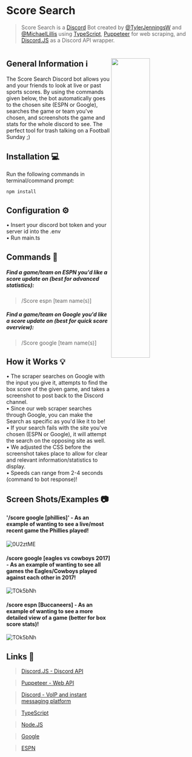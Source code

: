 # Score Search

> Score Search is a [Discord](https://discord.com/) Bot created by [@TylerJenningsW](https://github.com/TylerJenningsW) and [@MichaelLillis](https://github.com/MichaelLillis) using [TypeScript](https://www.typescriptlang.org/), [Puppeteer](https://pptr.dev/) for web scraping, and [Discord.JS](https://discord.js.org/#/) as a Discord API wrapper.
#

<img src="https://user-images.githubusercontent.com/36655595/188735556-6d2c2039-dc95-44f1-a386-7308379a95f1.jpg" img align="right" width=45%>

## General Information ℹ️
The Score Search Discord bot allows you and your friends to look at live or past sports scores. By using the commands given below, the bot automatically goes to the chosen site (ESPN or Google), searches the game or team you've chosen, and screenshots the game and stats for the whole discord to see. The perfect tool for trash talking on a Football Sunday ;)

## Installation 💻

Run the following commands in terminal/command prompt:
<pre><code>npm install
</code></pre>

## Configuration ⚙️

• Insert your discord bot token and your server id into the .env  
• Run main.ts

## Commands 📝

##### Find a game/team on ESPN you'd like a score update on (best for advanced statistics):

> /Score espn [team name(s)]

##### Find a game/team on Google you'd like a score update on (best for quick score overview): 

> /Score google [team name(s)]

## How it Works 💡
• The scraper searches on Google with the input you give it, attempts to find the box score of the given game, and takes a screenshot to post back to the Discord channel.   
• Since our web scraper searches through Google, you can make the Search as specific as you'd like it to be!   
• If your search fails with the site you've chosen (ESPN or Google), it will attempt the search on the opposing site as well.   
• We adjusted the CSS before the screenshot takes place to allow for clear and relevant information/statistics to display.   
• Speeds can range from 2-4 seconds (command to bot response)!

## Screen Shots/Examples 📷
#### '/score google [phillies]' - As an example of wanting to see a live/most recent game the Phillies played!
![0U2ztME](https://user-images.githubusercontent.com/36655595/188792770-9157b5d1-2a1b-4d23-bbf4-b9552afb96f9.png)

#### /score google [eagles vs cowboys 2017] - As an example of wanting to see all games the Eagles/Cowboys played against each other in 2017!
![TOk5bNh](https://user-images.githubusercontent.com/36655595/188792405-b684e3bf-4d94-4553-b731-ccfd78a242fe.png)

#### /score espn [Buccaneers] - As an example of wanting to see a more detailed view of a game (better for box score stats)!
![TOk5bNh](https://user-images.githubusercontent.com/36655595/188792405-b684e3bf-4d94-4553-b731-ccfd78a242fe.png)

## Links 🔗

> [Discord.JS - Discord API](https://nodejs.org/en/)

> [Puppeteer - Web API](https://pptr.dev/)

> [Discord - VoIP and instant messaging platform](https://discord.com/)

> [TypeScript](https://www.typescriptlang.org/)

> [Node.JS](https://discord.js.org/#/)

> [Google](https://www.google.com/)

> [ESPN](https://www.espn.com/)
